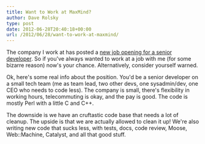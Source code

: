 ```yaml
---
title: Want to Work at MaxMind?
author: Dave Rolsky
type: post
date: 2012-06-28T20:40:18+00:00
url: /2012/06/28/want-to-work-at-maxmind/
---
```

The company I work at has posted a [new job opening for a senior developer][1]. So if you've always wanted to work at a job with me (for some bizarre reason) now's your chance. Alternatively, consider yourself warned.

Ok, here's some real info about the position. You'd be a senior developer on a small tech team (me as team lead, two other devs, one sysadmin/dev, one CEO who needs to code less). The company is small, there's flexibility in working hours, telecommuting is okay, and the pay is good. The code is mostly Perl with a little C and C++.

The downside is we have an cruftastic code base that needs a lot of cleanup. The upside is that we are actually allowed to clean it up! We're also writing new code that sucks less, with tests, docs, code review, Moose, Web::Machine, Catalyst, and all that good stuff.

 [1]: http://www.urth.org/~autarch/senior-developer-job-posting.html